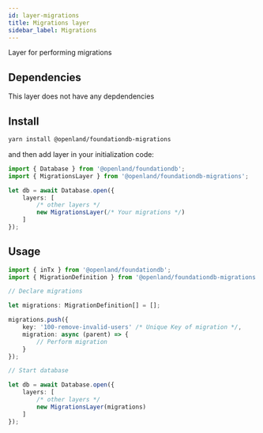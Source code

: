 ```yaml
---
id: layer-migrations
title: Migrations layer
sidebar_label: Migrations
---
```


Layer for performing migrations

## Dependencies

This layer does not have any depdendencies

## Install

```bash
yarn install @openland/foundationdb-migrations
```

and then add layer in your initialization code:

```typescript
import { Database } from '@openland/foundationdb';
import { MigrationsLayer } from '@openland/foundationdb-migrations';

let db = await Database.open({
    layers: [
        /* other layers */
        new MigrationsLayer(/* Your migrations */)
    ]
});
```

## Usage

```typescript
import { inTx } from '@openland/foundationdb';
import { MigrationDefinition } from '@openland/foundationdb-migrations';

// Declare migrations

let migrations: MigrationDefinition[] = [];

migrations.push({
    key: '100-remove-invalid-users' /* Unique Key of migration */,
    migration: async (parent) => {
        // Perform migration
    }
});

// Start database

let db = await Database.open({
    layers: [
        /* other layers */
        new MigrationsLayer(migrations)
    ]
});
```